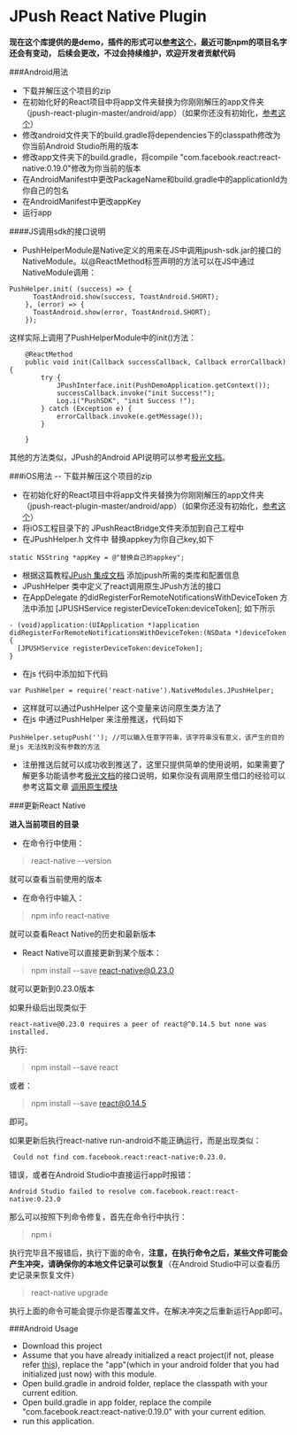# JPush React Native Plugin

**现在这个库提供的是demo，插件的形式可以[参考这个](https://github.com/KenChoi1992/react-native-jpush-plugin)，最近可能npm的项目名字还会有变动， 后续会更改，不过会持续维护，欢迎开发者贡献代码**

###Android用法
- 下载并解压这个项目的zip
- 在初始化好的React项目中将app文件夹替换为你刚刚解压的app文件夹（jpush-react-plugin-master/android/app）（如果你还没有初始化，[参考这个](https://facebook.github.io/react-native/docs/getting-started.html#content)）
- 修改android文件夹下的build.gradle将dependencies下的classpath修改为你当前Android Studio所用的版本
- 修改app文件夹下的build.gradle，将compile "com.facebook.react:react-native:0.19.0"修改为你当前的版本
- 在AndroidManifest中更改PackageName和build.gradle中的applicationId为你自己的包名
- 在AndroidManifest中更改appKey
- 运行app

####JS调用sdk的接口说明
- PushHelperModule是Native定义的用来在JS中调用jpush-sdk.jar的接口的NativeModule。以@ReactMethod标签声明的方法可以在JS中通过NativeModule调用：
```
PushHelper.init( (success) => {
      ToastAndroid.show(success, ToastAndroid.SHORT);
    }, (error) => {
      ToastAndroid.show(error, ToastAndroid.SHORT);
    });
```

这样实际上调用了PushHelperModule中的init()方法：
```
    @ReactMethod
    public void init(Callback successCallback, Callback errorCallback) {
        try {
            JPushInterface.init(PushDemoApplication.getContext());
            successCallback.invoke("init Success!");
            Log.i("PushSDK", "init Success !");
        } catch (Exception e) {
            errorCallback.invoke(e.getMessage());
        }

    }
```

其他的方法类似，JPush的Android API说明可以参考[极光文档](http://docs.jpush.io/client/android_api/)。

###iOS用法
-- 下载并解压这个项目的zip
- 在初始化好的React项目中将app文件夹替换为你刚刚解压的app文件夹（jpush-react-plugin-master/android/app）（如果你还没有初始化，[参考这个](https://facebook.github.io/react-native/docs/getting-started.html#content)）
- 将iOS工程目录下的 JPushReactBridge文件夹添加到自己工程中
- 在JPushHelper.h 文件中 替换appkey为你自己key,如下
```
static NSString *appKey = @"替换自己的appkey";
```
- 根据这篇教程[JPush 集成文档](http://docs.jpush.io/client/ios_sdk/#ios-sdk_1) 添加jpush所需的类库和配置信息
- JPushHelper 类中定义了react调用原生JPush方法的接口
- 在AppDelegate 的didRegisterForRemoteNotificationsWithDeviceToken 方法中添加 [JPUSHService registerDeviceToken:deviceToken]; 如下所示
```
- (void)application:(UIApplication *)application
didRegisterForRemoteNotificationsWithDeviceToken:(NSData *)deviceToken {
  [JPUSHService registerDeviceToken:deviceToken];
}
```
- 在js 代码中添加如下代码
```
var PushHelper = require('react-native').NativeModules.JPushHelper;
```
- 这样就可以通过PushHelper 这个变量来访问原生类方法了
- 在js 中通过PushHelper 来注册推送，代码如下
```
PushHelper.setupPush(''); //可以输入任意字符串，该字符串没有意义，该产生的目的是js 无法找到没有参数的方法
```
- 注册推送后就可以成功收到推送了，这里只提供简单的使用说明，如果需要了解更多功能请参考[极光文档](http://docs.jpush.io/client/ios_api/)的接口说明，如果你没有调用原生借口的经验可以参考这篇文章 [调用原生模块](http://reactnative.cn/docs/0.24/native-modules-ios.html#content)

###更新React Native

**进入当前项目的目录**
- 在命令行中使用：

> react-native --version

就可以查看当前使用的版本

- 在命令行中输入：

> npm info react-native

就可以查看React Native的历史和最新版本

- React Native可以直接更新到某个版本：

> npm install --save react-native@0.23.0

就可以更新到0.23.0版本

如果升级后出现类似于
```
react-native@0.23.0 requires a peer of react@^0.14.5 but none was installed.
```

执行:
> npm install --save react

或者：
> npm install --save react@0.14.5

即可。

如果更新后执行react-native run-android不能正确运行，而是出现类似：
```
 Could not find com.facebook.react:react-native:0.23.0.
```

错误，或者在Android Studio中直接运行app时报错：
```
Android Studio failed to resolve com.facebook.react:react-native:0.23.0
```

那么可以按照下列命令修复，首先在命令行中执行：
> npm i

执行完毕且不报错后，执行下面的命令，**注意，在执行命令之后，某些文件可能会产生冲突，请确保你的本地文件记录可以恢复**（在Android Studio中可以查看历史记录来恢复文件）
> react-native upgrade

执行上面的命令可能会提示你是否覆盖文件。在解决冲突之后重新运行App即可。

###Android Usage

- Download this project
- Assume that you have already initialized a react project(if not, please refer [this](https://facebook.github.io/react-native/docs/getting-started.html#content)), replace the "app"(which in your android folder that you had initialized just now) with this module.
- Open build.gradle in android folder, replace the classpath with your current edition.
- Open build.gradle in app folder, replace the compile "com.facebook.react:react-native:0.19.0" with your current edition.
- run this application.
